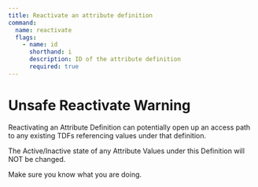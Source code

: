 ```yaml
---
title: Reactivate an attribute definition
command:
  name: reactivate
  flags:
    - name: id
      shorthand: i
      description: ID of the attribute definition
      required: true
---
```


# Unsafe Reactivate Warning

Reactivating an Attribute Definition can potentially open up an access path to any existing TDFs referencing values under that definition.

The Active/Inactive state of any Attribute Values under this Definition will NOT be changed.

Make sure you know what you are doing.
